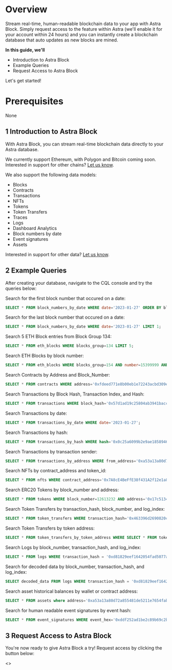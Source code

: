 # Overview
Stream real-time, human-readable blockchain data to your app with Astra Block. Simply request access to the feature within Astra (we'll enable it for your account within 24 hours) and you can instantly create a blockchain database that auto updates as new blocks are mined.

**In this guide, we'll**
- Introduction to Astra Block
- Example Queries
- Request Access to Astra Block

Let's get started!

# Prerequisites
None

## 1 Introduction to Astra Block
With Astra Block, you can stream real-time blockchain data directly to your Astra database. 

We currently support Ethereum, with Polygon and Bitcoin coming soon. Interested in support for other chains? [Let us know](mailto:blockchain@datastax.com).

We also support the following data models:
- Blocks
- Contracts
- Transactions
- NFTs
- Tokens
- Token Transfers
- Traces
- Logs
- Dashboard Analytics
- Block numbers by date
- Event signatures
- Assets

Interested in support for other data? [Let us know](mailto:blockchain@datastax.com).

## 2 Example Queries
After creating your database, navigate to the CQL console and try the queries below:

Search for the first block number that occured on a date:
```sql
SELECT * FROM block_numbers_by_date WHERE date='2023-01-27' ORDER BY block_number ASC LIMIT 1;
```

Search for the last block number that occured on a date:
```sql
SELECT * FROM block_numbers_by_date WHERE date='2023-01-27' LIMIT 1;
```

Search 5 ETH Block entries from Block Group 134:
```sql
SELECT * FROM eth_blocks WHERE blocks_group=134 LIMIT 5;
```

Search ETH Blocks by block number:
```sql
SELECT * FROM eth_blocks WHERE blocks_group=154 AND number=15399999 AND hash='0x25201aacfffd0ffd04e63e02ef82b2e15149f1c5b2430e338c32bb8520d107d9';
```

Search Contracts by Address and Block_Number:
```sql
SELECT * FROM contracts WHERE address='0xfdeed771e8b00eb1e72243acbd309ed83ad45f6e' AND block_number=9578734;
```

Search Transactions by Block Hash, Transaction Index, and Hash:
```sql
SELECT * FROM transactions WHERE block_hash='0x57d1ad19c25804ab3941baccaa588a4ea0e6cd44b965a6ec4204c60b9e7ce34f' AND transaction_index=4 AND hash='0x1ffc4aff0d7b32694bd3e430f2a6b02621c3f9662f70b0b88afe558358fa0ee4';
```

Search Transactions by date:
```sql
SELECT * FROM transactions_by_date WHERE date='2023-01-27';
```

Search Transactions by hash:
```sql
SELECT * FROM transactions_by_hash WHERE hash='0x0c25a6099b2e9ae1858946ba017e3f12d01c124157b3ec4635fd71410deb421a';
```

Search Transactions by transaction sender:
```sql
SELECT * FROM transactions_by_address WHERE from_address='0xa53a13a80d72a855481de5211e7654fabdfe3526';
```

Search NFTs by contract_address and token_id:
```sql
SELECT * FROM nfts WHERE contract_address='0x7A8cE4BeFfE38f431A2f12e1a8B7d7dAE62DF359' AND token_id='100';
```

Search ERC20 Tokens by block_number and address:
```sql
SELECT * FROM tokens WHERE block_number=12613232 AND address='0x17c5134461f501b4c00ac8082d2d5a3ff0ba2d3e';
```

Search Token Transfers by transaction_hash, block_number, and log_index:
```sql
SELECT * FROM token_transfers WHERE transaction_hash='0x463396d2690820c2895df4838445d0dc009aa7f61ca09ba09298377d4da041b2' AND block_number=4967992 AND log_index=123;
```

Search Token Transfers by token address:
```sql
SELECT * FROM token_transfers_by_token_address WHERE SELECT * FROM token_transfers_by_token_address WHERE token_address='0xa0b86991c6218b36c1d19d4a2e9eb0ce3606eb48';
```

Search Logs by block_number, transaction_hash, and log_index:
```sql
SELECT * FROM logs WHERE transaction_hash = '0xd81829eef1642054fad5077a3ca234654771187af5c6dc3b8bd6a9d2ddc7078a' and block_number = 15832763 and log_index = 44;
```

Search for decoded data by block_number, transaction_hash, and log_index:
```sql
SELECT decoded_data FROM logs WHERE transaction_hash = '0xd81829eef1642054fad5077a3ca234654771187af5c6dc3b8bd6a9d2ddc7078a' and block_number = 15832763 and log_index = 44;
```

Search asset historical balances by wallet or contract address:
```sql
SELECT * FROM assets where address='0xa53a13a80d72a855481de5211e7654fabdfe3526';
```

Search for human readable event signatures by event hash:
```sql
SELECT * FROM event_signatures WHERE event_hex='0xddf252ad1be2c89b69c2b068fc378daa952ba7f163c4a11628f55a4df523b3ef';
```

## 3 Request Access to Astra Block
You're now ready to give Astra Block a try! Request access by clicking the button below:

<<launchRequestAstraBlock>>
